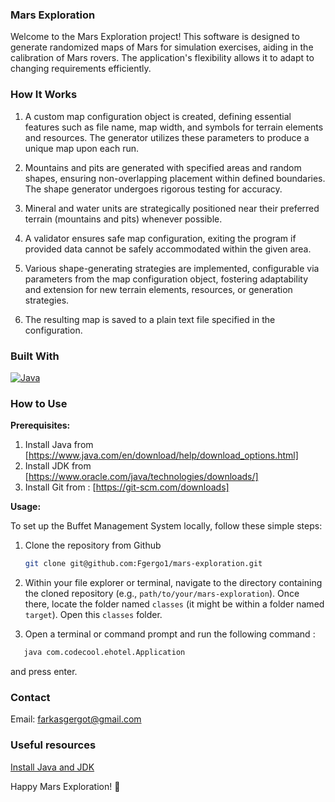 ### Mars Exploration
Welcome to the Mars Exploration project! This software is designed to generate randomized maps of Mars for simulation exercises, aiding in the calibration of Mars rovers. The application's flexibility allows it to adapt to changing requirements efficiently.

### How It Works
1. A custom map configuration object is created, defining essential features such as file name, map width, and symbols for terrain elements and resources. The generator utilizes these parameters to produce a unique map upon each run.

2. Mountains and pits are generated with specified areas and random shapes, ensuring non-overlapping placement within defined boundaries. The shape generator undergoes rigorous testing for accuracy.

3. Mineral and water units are strategically positioned near their preferred terrain (mountains and pits) whenever possible.

4. A validator ensures safe map configuration, exiting the program if provided data cannot be safely accommodated within the given area.

5. Various shape-generating strategies are implemented, configurable via parameters from the map configuration object, fostering adaptability and extension for new terrain elements, resources, or generation strategies.

6. The resulting map is saved to a plain text file specified in the configuration.


### Built With
[![Java](https://skillicons.dev/icons?i=java&theme=light)](https://skillicons.dev)

### How to Use

**Prerequisites:**

1. Install Java from [https://www.java.com/en/download/help/download_options.html]
2. Install JDK from [https://www.oracle.com/java/technologies/downloads/]
3. Install Git from : [https://git-scm.com/downloads]


**Usage:**

To set up the Buffet Management System locally, follow these simple steps:

1. Clone the repository from Github
   ```sh
   git clone git@github.com:Fgergo1/mars-exploration.git
   ```
2. Within your file explorer or terminal, navigate to the directory containing the cloned repository (e.g., `path/to/your/mars-exploration`).
   Once there, locate the folder named `classes` (it might be within a folder named `target`). Open this `classes` folder.

3. Open a terminal or command prompt and run the following command :
```sh
   java com.codecool.ehotel.Application
   ```
and press enter.


### Contact

Email: farkasgergot@gmail.com


### Useful resources

[Install Java and JDK](https://www.youtube.com/watch?v=SQykK40fFds&t=1s)

Happy Mars Exploration! 🚀